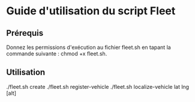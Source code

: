 # Guide d'utilisation du script Fleet

## Prérequis
Donnez les permissions d'exécution au fichier fleet.sh en tapant la commande suivante : chmod +x fleet.sh.

## Utilisation
./fleet.sh create <userId>
./fleet.sh register-vehicle <fleetId> <vehiclePlateNumber>
./fleet.sh localize-vehicle <fleetId> <vehiclePlateNumber> lat lng [alt]